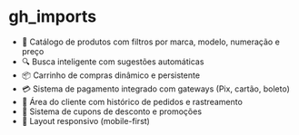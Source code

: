 # gh_imports


- 🛒 Catálogo de produtos com filtros por marca, modelo, numeração e preço  
- 🔍 Busca inteligente com sugestões automáticas  
- 📦 Carrinho de compras dinâmico e persistente  
- 💳 Sistema de pagamento integrado com gateways (Pix, cartão, boleto)  
- 👤 Área do cliente com histórico de pedidos e rastreamento  
- 🧾 Sistema de cupons de desconto e promoções  
- 📱 Layout responsivo (mobile-first)

